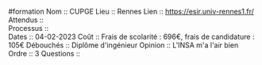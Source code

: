 #formation
Nom ::  CUPGE
Lieu ::  Rennes
Lien ::  https://esir.univ-rennes1.fr/
Attendus ::  
Processus ::  
Dates ::  04-02-2023
Coût ::  Frais de scolarité : 696€, frais de candidature : 105€
Débouchés ::  Diplôme d'ingénieur
Opinion ::  L'INSA m'a l'air bien
Ordre ::  3
Questions ::  
